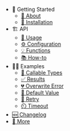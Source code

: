 -   🚀 Getting Started
    -   [🤔 About](about.md)
    -   [💾 Installation](installation.md)
-   🏗 API
    -   [💬 Usage](usage.md)
    -   [⚙️ Configuration](configuration.md)
    -   [💡️ Functions](functions.md)
    -   [📚 How-to](how-to.md)
-   🤷‍♂️ Examples
    -   [🔰 Callable Types](callable_types.md)
    -   [✅ Results](results.md)
    -   [💔 Overwrite Error](overwrite_error.md)
    -   [🔨 Default Value](default_value.md)
    -   [🔄️ Retry](retry.md)
    -   [⏲️ Timeout](timeout.md)
-   [🆕 Changelog](changelog.md)
-   [👀 More](more.md)
